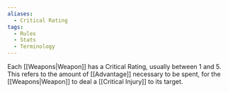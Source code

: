 ```yaml
---
aliases:
  - Critical Rating
tags:
  - Rules
  - Stats
  - Terminology
---
```

Each [[Weapons|Weapon]] has a Critical Rating, usually between 1 and 5. This refers to the amount of [[Advantage]] necessary to be spent, for the [[Weapons|Weapon]] to deal a [[Critical Injury]] to its target.